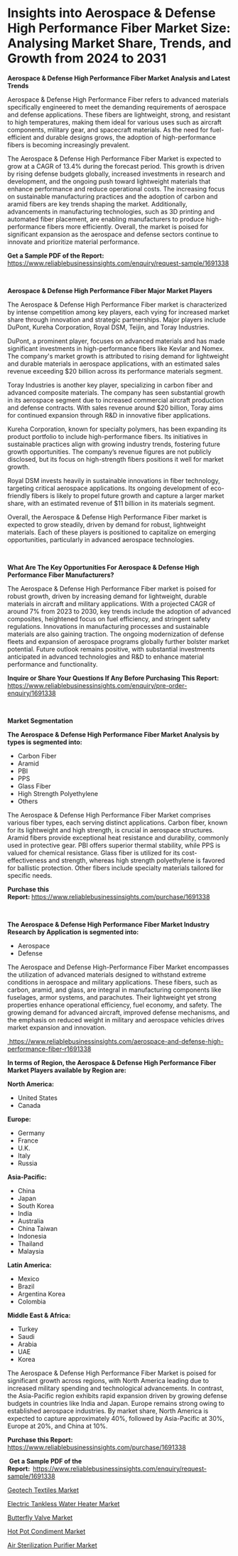 <p><h1>Insights into Aerospace & Defense High Performance Fiber Market Size: Analysing Market Share, Trends, and Growth from 2024 to 2031</h1></p><p><strong>Aerospace & Defense High Performance Fiber Market Analysis and Latest Trends</strong></p>
<p><p>Aerospace & Defense High Performance Fiber refers to advanced materials specifically engineered to meet the demanding requirements of aerospace and defense applications. These fibers are lightweight, strong, and resistant to high temperatures, making them ideal for various uses such as aircraft components, military gear, and spacecraft materials. As the need for fuel-efficient and durable designs grows, the adoption of high-performance fibers is becoming increasingly prevalent.</p><p>The Aerospace & Defense High Performance Fiber Market is expected to grow at a CAGR of 13.4% during the forecast period. This growth is driven by rising defense budgets globally, increased investments in research and development, and the ongoing push toward lightweight materials that enhance performance and reduce operational costs. The increasing focus on sustainable manufacturing practices and the adoption of carbon and aramid fibers are key trends shaping the market. Additionally, advancements in manufacturing technologies, such as 3D printing and automated fiber placement, are enabling manufacturers to produce high-performance fibers more efficiently. Overall, the market is poised for significant expansion as the aerospace and defense sectors continue to innovate and prioritize material performance.</p></p>
<p><strong>Get a Sample PDF of the Report:&nbsp;</strong> <a href="https://www.reliablebusinessinsights.com/enquiry/request-sample/1691338?utm_campaign=1554&utm_medium=2&utm_source=Github&utm_content=ia&utm_term=17102024&utm_id=aerospace-defense-high-performance-fiber">https://www.reliablebusinessinsights.com/enquiry/request-sample/1691338</a></p>
<p>&nbsp;</p>
<p><strong>Aerospace & Defense High Performance Fiber Major Market Players</strong></p>
<p><p>The Aerospace & Defense High Performance Fiber market is characterized by intense competition among key players, each vying for increased market share through innovation and strategic partnerships. Major players include DuPont, Kureha Corporation, Royal DSM, Teijin, and Toray Industries.</p><p>DuPont, a prominent player, focuses on advanced materials and has made significant investments in high-performance fibers like Kevlar and Nomex. The company's market growth is attributed to rising demand for lightweight and durable materials in aerospace applications, with an estimated sales revenue exceeding $20 billion across its performance materials segment.</p><p>Toray Industries is another key player, specializing in carbon fiber and advanced composite materials. The company has seen substantial growth in its aerospace segment due to increased commercial aircraft production and defense contracts. With sales revenue around $20 billion, Toray aims for continued expansion through R&D in innovative fiber applications.</p><p>Kureha Corporation, known for specialty polymers, has been expanding its product portfolio to include high-performance fibers. Its initiatives in sustainable practices align with growing industry trends, fostering future growth opportunities. The company’s revenue figures are not publicly disclosed, but its focus on high-strength fibers positions it well for market growth.</p><p>Royal DSM invests heavily in sustainable innovations in fiber technology, targeting critical aerospace applications. Its ongoing development of eco-friendly fibers is likely to propel future growth and capture a larger market share, with an estimated revenue of $11 billion in its materials segment.</p><p>Overall, the Aerospace & Defense High Performance Fiber market is expected to grow steadily, driven by demand for robust, lightweight materials. Each of these players is positioned to capitalize on emerging opportunities, particularly in advanced aerospace technologies.</p></p>
<p>&nbsp;</p>
<p><strong>What Are The Key Opportunities For Aerospace & Defense High Performance Fiber Manufacturers?</strong></p>
<p><p>The Aerospace & Defense High Performance Fiber market is poised for robust growth, driven by increasing demand for lightweight, durable materials in aircraft and military applications. With a projected CAGR of around 7% from 2023 to 2030, key trends include the adoption of advanced composites, heightened focus on fuel efficiency, and stringent safety regulations. Innovations in manufacturing processes and sustainable materials are also gaining traction. The ongoing modernization of defense fleets and expansion of aerospace programs globally further bolster market potential. Future outlook remains positive, with substantial investments anticipated in advanced technologies and R&D to enhance material performance and functionality.</p></p>
<p><strong>Inquire or Share Your Questions If Any Before Purchasing This Report:</strong> <a href="https://www.reliablebusinessinsights.com/enquiry/pre-order-enquiry/1691338?utm_campaign=1554&utm_medium=2&utm_source=Github&utm_content=ia&utm_term=17102024&utm_id=aerospace-defense-high-performance-fiber">https://www.reliablebusinessinsights.com/enquiry/pre-order-enquiry/1691338</a></p>
<p>&nbsp;</p>
<p><strong>Market Segmentation</strong></p>
<p><strong>The Aerospace & Defense High Performance Fiber Market Analysis by types is segmented into:</strong></p>
<p><ul><li>Carbon Fiber</li><li>Aramid</li><li>PBI</li><li>PPS</li><li>Glass Fiber</li><li>High Strength Polyethylene</li><li>Others</li></ul></p>
<p><p>The Aerospace & Defense High Performance Fiber Market comprises various fiber types, each serving distinct applications. Carbon fiber, known for its lightweight and high strength, is crucial in aerospace structures. Aramid fibers provide exceptional heat resistance and durability, commonly used in protective gear. PBI offers superior thermal stability, while PPS is valued for chemical resistance. Glass fiber is utilized for its cost-effectiveness and strength, whereas high strength polyethylene is favored for ballistic protection. Other fibers include specialty materials tailored for specific needs.</p></p>
<p><strong>Purchase this Report:&nbsp;</strong><a href="https://www.reliablebusinessinsights.com/purchase/1691338?utm_campaign=1554&utm_medium=2&utm_source=Github&utm_content=ia&utm_term=17102024&utm_id=aerospace-defense-high-performance-fiber">https://www.reliablebusinessinsights.com/purchase/1691338</a></p>
<p>&nbsp;</p>
<p><strong>The Aerospace & Defense High Performance Fiber Market Industry Research by Application is segmented into:</strong></p>
<p><ul><li>Aerospace</li><li>Defense</li></ul></p>
<p><p>The Aerospace and Defense High-Performance Fiber Market encompasses the utilization of advanced materials designed to withstand extreme conditions in aerospace and military applications. These fibers, such as carbon, aramid, and glass, are integral in manufacturing components like fuselages, armor systems, and parachutes. Their lightweight yet strong properties enhance operational efficiency, fuel economy, and safety. The growing demand for advanced aircraft, improved defense mechanisms, and the emphasis on reduced weight in military and aerospace vehicles drives market expansion and innovation.</p></p>
<p><a href="https://www.reliablebusinessinsights.com/aerospace-and-defense-high-performance-fiber-r1691338?utm_campaign=1554&utm_medium=2&utm_source=Github&utm_content=ia&utm_term=17102024&utm_id=aerospace-defense-high-performance-fiber">&nbsp;https://www.reliablebusinessinsights.com/aerospace-and-defense-high-performance-fiber-r1691338</a></p>
<p><strong>In terms of Region, the Aerospace & Defense High Performance Fiber Market Players available by Region are:</strong></p>
<p>
    <p> <strong> North America: </strong>
        <ul>
            <li>United States</li>
            <li>Canada</li>
        </ul>
        </p> 
    <p> <strong> Europe: </strong>
        <ul>
            <li>Germany</li>
            <li>France</li>
            <li>U.K.</li>
            <li>Italy</li>
            <li>Russia</li>
        </ul>
        </p> 
    <p> <strong> Asia-Pacific: </strong>
        <ul>
            <li>China</li>
            <li>Japan</li>
            <li>South Korea</li>
            <li>India</li>
            <li>Australia</li>
            <li>China Taiwan</li>
            <li>Indonesia</li>
            <li>Thailand</li>
            <li>Malaysia</li>
        </ul>
        </p> 
    <p> <strong> Latin America: </strong>
        <ul>
            <li>Mexico</li>
            <li>Brazil</li>
            <li>Argentina Korea</li>
            <li>Colombia</li>
        </ul>
        </p> 
    <p> <strong> Middle East & Africa: </strong>
        <ul>
            <li>Turkey</li>
            <li>Saudi</li>
            <li>Arabia</li>
            <li>UAE</li>
            <li>Korea</li>
        </ul>
    </p>
    </p>
<p><p>The Aerospace & Defense High Performance Fiber Market is poised for significant growth across regions, with North America leading due to increased military spending and technological advancements. In contrast, the Asia-Pacific region exhibits rapid expansion driven by growing defense budgets in countries like India and Japan. Europe remains strong owing to established aerospace industries. By market share, North America is expected to capture approximately 40%, followed by Asia-Pacific at 30%, Europe at 20%, and China at 10%.</p></p>
<p><strong>Purchase this Report: </strong><a href="https://www.reliablebusinessinsights.com/purchase/1691338?utm_campaign=1554&utm_medium=2&utm_source=Github&utm_content=ia&utm_term=17102024&utm_id=aerospace-defense-high-performance-fiber">https://www.reliablebusinessinsights.com/purchase/1691338</a></p>
<p>&nbsp;<strong>Get a Sample PDF of the Report:&nbsp;&nbsp;</strong><a href="https://www.reliablebusinessinsights.com/enquiry/request-sample/1691338?utm_campaign=1554&utm_medium=2&utm_source=Github&utm_content=ia&utm_term=17102024&utm_id=aerospace-defense-high-performance-fiber">https://www.reliablebusinessinsights.com/enquiry/request-sample/1691338</a></p>
<p><strong></strong></p>
<p><p><a href="https://github.com/jillie6xbkabba/Market-Research-Report-List-1/blob/main/geotech-textiles-market.md?utm_campaign=1554&utm_medium=2&utm_source=Github&utm_content=ia&utm_term=17102024&utm_id=aerospace-defense-high-performance-fiber">Geotech Textiles Market</a></p><p><a href="https://www.linkedin.com/pulse/navigating-global-electric-tankless-water-heater-market-landscape-ydlfc?utm_campaign=1554&utm_medium=2&utm_source=Github&utm_content=ia&utm_term=17102024&utm_id=aerospace-defense-high-performance-fiber">Electric Tankless Water Heater Market</a></p><p><a href="https://issuu.com/reportprime-2/docs/butterfly-valve-market-size-2030.pp_d84aa121805739?utm_campaign=1554&utm_medium=2&utm_source=Github&utm_content=ia&utm_term=17102024&utm_id=aerospace-defense-high-performance-fiber">Butterfly Valve Market</a></p><p><a href="https://www.linkedin.com/pulse/hot-pot-condiment-market2024-2031-industry-insights-investment-zgozc?utm_campaign=1554&utm_medium=2&utm_source=Github&utm_content=ia&utm_term=17102024&utm_id=aerospace-defense-high-performance-fiber">Hot Pot Condiment Market</a></p><p><a href="https://issuu.com/reportprime-2/docs/air-sterilization-purifier-market-s_098ccd2eff83ec?utm_campaign=1554&utm_medium=2&utm_source=Github&utm_content=ia&utm_term=17102024&utm_id=aerospace-defense-high-performance-fiber">Air Sterilization Purifier Market</a></p></p>